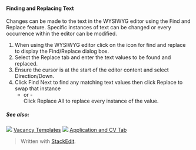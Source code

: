 #### Finding and Replacing Text

Changes can be made to the text in the WYSIWYG editor using the Find and Replace feature. Specific instances of text can be changed or every occurrence within the editor can be modified.

1.  When using the  WYSIWYG  editor click on the icon for find and replace to display the  Find/Replace  dialog box.
2.  Select the  Replace  tab and enter the text values to be found and replaced.
3.  Ensure the cursor is at the start of the editor content and select  Direction/Down.
4.  Click  Find Next  to find any matching text values then click  Replace  to swap that instance  
    - or -  
    Click  Replace All  to replace every instance of the value.

##### See also:

![](../Resources/Images/icon-document-link.png) [Vacancy Templates](vacancy_templates.htm)
![](../Resources/Images/icon-document-link.png) [Application and CV Tab](application_and_cv_tab.htm)


> Written with [StackEdit](https://stackedit.io/).
<!--stackedit_data:
eyJoaXN0b3J5IjpbMTczMzI0OTM0OF19
-->